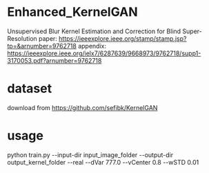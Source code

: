 # Enhanced_KernelGAN
Unsupervised Blur Kernel Estimation and Correction for Blind Super-Resolution
paper: https://ieeexplore.ieee.org/stamp/stamp.jsp?tp=&arnumber=9762718
appendix: https://ieeexplore.ieee.org/ielx7/6287639/9668973/9762718/supp1-3170053.pdf?arnumber=9762718

# dataset
download from https://github.com/sefibk/KernelGAN

# usage
python train.py --input-dir input_image_folder --output-dir output_kernel_folder --real --dVar 777.0 --vCenter 0.8 --wSTD 0.01

